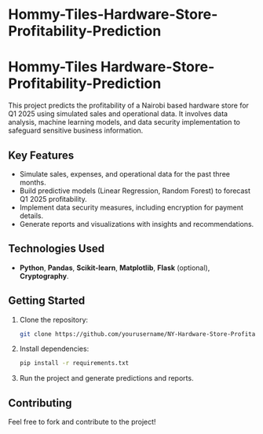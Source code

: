 # Hommy-Tiles-Hardware-Store-Profitability-Prediction


# Hommy-Tiles Hardware-Store-Profitability-Prediction

This project predicts the profitability of a Nairobi based hardware store for Q1 2025 using simulated sales and operational data. It involves data analysis, machine learning models, and data security implementation to safeguard sensitive business information.

## Key Features
- Simulate sales, expenses, and operational data for the past three months.
- Build predictive models (Linear Regression, Random Forest) to forecast Q1 2025 profitability.
- Implement data security measures, including encryption for payment details.
- Generate reports and visualizations with insights and recommendations.

## Technologies Used
- **Python**, **Pandas**, **Scikit-learn**, **Matplotlib**, **Flask** (optional), **Cryptography**.

## Getting Started
1. Clone the repository:
   ```bash
   git clone https://github.com/yourusername/NY-Hardware-Store-Profitability-Prediction.git
   ```

2. Install dependencies:
   ```bash
   pip install -r requirements.txt
   ```

3. Run the project and generate predictions and reports.

## Contributing
Feel free to fork and contribute to the project!


